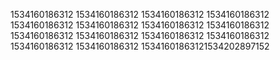 1534160186312
1534160186312
1534160186312
1534160186312
1534160186312
1534160186312
1534160186312
1534160186312
1534160186312
1534160186312
1534160186312
1534160186312
1534160186312
1534160186312
15341601863121534202897152